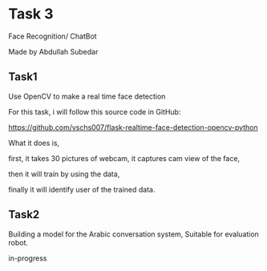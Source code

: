 # Task 3
Face Recognition/ ChatBot

Made by Abdullah Subedar

## Task1
Use OpenCV to make a real time face detection

For this task, i will follow this source code in GitHub:

https://github.com/vschs007/flask-realtime-face-detection-opencv-python

What it does is, 

first, it takes 30 pictures of webcam, it captures cam view of the face,

then it will train by using the data,

finally it will identify user of the trained data.


## Task2
Building a model for the Arabic conversation system, Suitable for evaluation robot.

in-progress
